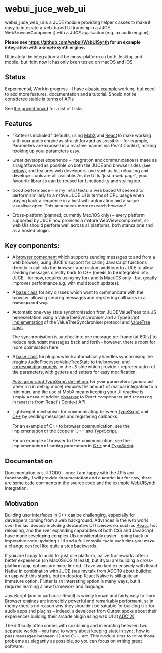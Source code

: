 # webui_juce_web_ui

webui_juce_web_ui is a JUCE module providing helper classes to make it easy to integrate a web-based UI (running in a JUCE WebBrowserComponent) with a JUCE application (e.g. an audio engine).

**Please see https://github.com/webui/WebUISynth for an example integration with a simple synth engine.**

Ultimately the integration will be cross-platform on both desktop and mobile, but right now it has only been tested on macOS and iOS.

## Status

Experimental, Work in progress - I have a [basic example](https://github.com/webui/WebUISynth) working, but need to add more features, documentation and a tutorial. Should not be considered stable in terms of APIs.

See [the project board](https://github.com/webui/webui_juce_web_ui/projects/2) for a list of tasks.

## Features

- "Batteries included" defaults, using [MobX](https://mobx.js.org/) and [React](https://reactjs.org/) to make working with your audio engine as straightforward as possible – for example, Parameters are exposed in a reactive manner via React Context, making hooking up your parameters [easy](https://github.com/webui/WebUISynth/blob/main/ui/src/components/Parameters.tsx).

- Great developer experience – integration and communication is made as straightforward as possible on both the JUCE and browser sides (see [below](#key-components)), and features web developers love such as hot reloading and developer tools are all available. As the UI is "just a web page", your favourite libraries can be reused for functionality and styling too.

- Good performance – in my initial tests, a web based UI seemed to perform similarly to a native JUCE UI in terms of CPU usage when playing back a sequence in a host with automation and a scope visualiser open. This area needs more research however!

- Cross-platform (planned, currently Mac/iOS only) – every platform supported by JUCE now provides a mature WebView component, so web UIs should perform well across all platforms, both standalone and as a hosted plugin.

## Key components:

- A [browser component](https://github.com/webui/webui_juce_web_ui/blob/main/BrowserComponent.h) which supports sending messages to and from a web browser, using JUCE's support for calling Javascript functions directly to call into the browser, and custom additions to JUCE to allow sending messages directly back to C++ (needs to be integrated into JUCE - for now, requires using my fork and is Mac/iOS only - but greatly improves performance e.g. with multi touch updates).

- A [base class](https://github.com/webui/webui_juce_web_ui/blob/main/BrowserIntegrationClient.h) for any classes which want to communicate with the browser, allowing sending messages and registering callbacks in a namespaced way.

- Automatic one-way state synchronisation from JUCE ValueTrees to a JS representation using a [ValueTreeSynchroniser](https://github.com/webui/webui_juce_web_ui/blob/main/BrowserValueTreeSynchroniser.h) and a [TypeScript implementation](https://github.com/webui/WebUISynth/tree/main/ui/src/juceIntegration/valueTree) of the ValueTreeSynchroniser protocol and [ValueTree class](https://github.com/webui/WebUISynth/blob/a49c101dc078e8d41d63fed16fb40570db49bdcd/ui/src/juceIntegration/valueTree/ValueTree.ts).

  The synchronisation is batched into one message per frame (at 60hz) to reduce redundant messages back and forth - however, there's room for more optimisation here!

- A [base class](https://github.com/webui/webui_juce_web_ui/blob/main/BrowserIntegrationPluginClient.h) for plugins which automatically handles synchonising the plugins AudioProcessorValueTreeState to the browser, and [corresponding models](https://github.com/webui/WebUISynth/blob/main/ui/src/juceIntegration/models/) on the JS side which provide a representation of the parameters, with getters and setters for easy modification.

  [Auto-generated TypeScript definitions](https://github.com/webui/WebUISynth/blob/main/ui/src/config/autogenerated/parameters.ts) for your parameters (generated when run in debug mode) reduces the amount of manual integration to a minimum, and the use of MobX means keeping your UI reactive is simply a case of adding [observer](https://github.com/webui/WebUISynth/blob/main/ui/src/components/ParameterSlider.tsx#L13) to React components and accessing `Parameters` [from React's Context API](https://github.com/webui/WebUISynth/blob/a49c101dc078e8d41d63fed16fb40570db49bdcd/ui/src/components/Parameters.tsx#L7).

- Lightweight mechanism for communicating between [TypeScript](https://github.com/webui/WebUISynth/blob/main/ui/src/juceIntegration/juceCommunication.ts#L8) and [C++](https://github.com/webui/webui_juce_web_ui/blob/main/BrowserIntegrationClient.h#L21) by sending messages and registering callbacks.

  For an example of C++ to browser communication, see the implementation of the Scope in [C++](https://github.com/webui/WebUISynth/blob/a49c101dc078e8d41d63fed16fb40570db49bdcd/Source/ScopeDataSender.h#L61) and [TypeScript](https://github.com/webui/WebUISynth/blob/a49c101dc078e8d41d63fed16fb40570db49bdcd/ui/src/components/Scope.tsx#L7).

  For an example of browser to C++ communication, see the implementation of setting parameters in [C++](https://github.com/webui/webui_juce_web_ui/blob/862a2706417f8acc568a0c62a2b028d8b8dfc699/BrowserIntegrationPluginClient.cpp#L27) and [TypeScript](https://github.com/webui/WebUISynth/blob/a49c101dc078e8d41d63fed16fb40570db49bdcd/ui/src/juceIntegration/messages/pluginMessages.ts#L4).

## Documentation

Documentation is still TODO – once I am happy with the APIs and functionality, I will provide documentation and a tutorial but for now, there are some code comments in the source code and the example [WebUISynth](https://github.com/webui/WebUISynth) integration.

## Motivation

Building user interfaces in C++ can be challenging, especially for developers coming from a web background. Advances in the web world over the last decade including declarative UI frameworks such as [React](https://reactjs.org/), hot reloading, and the ever expanding capabilities of both CSS and JavaScript have made developing complex UIs considerably easier – going back to imperative code updating a UI and a full compile cycle each time you make a change can feel like quite a step backwards.

If you are happy to build for just one platform, native frameworks offer a better experience (on MacOS/iOS at least), but if you are building a cross-platform app, options are more limited. I have worked extensively with React Native in combination with JUCE (see my [talk from ADC'19](https://www.youtube.com/watch?v=bsy0-mHcS4Y) about building an app with this stack), but on desktop React Native is still quite an immature option. Flutter is an interesting option in many ways, but it requires learning a new framework and language.

JavaScript (and in particular React) is widely known and fairly easy to learn. Browser engines are incredibly powerful and remarkably performant, so in theory there's no reason why they shouldn't be suitable for building UIs for audio apps and plugins – indeed, a developer from Output spoke about their experiences building their Arcade plugin using web UI at [ADC'20](https://www.youtube.com/watch?v=XvsCaQd2VFE]).

The difficulty often comes with combining and interacting between two separate worlds – you have to worry about keeping state in sync, how to pass messages between JS and C++, etc. This module aims to solve those problems as elegantly as possible, so you can focus on writing great software.
